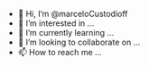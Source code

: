 - 👋 Hi, I’m @marceloCustodioff
- 👀 I’m interested in ...
- 🌱 I’m currently learning ...
- 💞️ I’m looking to collaborate on ...
- 📫 How to reach me ...

<!---
marceloCustodioff/marceloCustodioff is a ✨ special ✨ repository because its `README.md` (this file) appears on your GitHub profile.
You can click the Preview link to take a look at your changes.
--->
